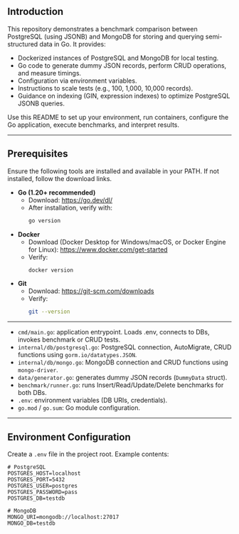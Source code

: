 ## Introduction

This repository demonstrates a benchmark comparison between PostgreSQL (using JSONB) and MongoDB for storing and querying semi-structured data in Go. It provides:

- Dockerized instances of PostgreSQL and MongoDB for local testing.
- Go code to generate dummy JSON records, perform CRUD operations, and measure timings.
- Configuration via environment variables.
- Instructions to scale tests (e.g., 100, 1,000, 10,000 records).
- Guidance on indexing (GIN, expression indexes) to optimize PostgreSQL JSONB queries.

Use this README to set up your environment, run containers, configure the Go application, execute benchmarks, and interpret results.

---

## Prerequisites

Ensure the following tools are installed and available in your PATH. If not installed, follow the download links.

- **Go (1.20+ recommended)**
  - Download: https://go.dev/dl/
  - After installation, verify with:
    ```bash
    go version
    ```
- **Docker**
  - Download (Docker Desktop for Windows/macOS, or Docker Engine for Linux): https://www.docker.com/get-started
  - Verify:
    ```bash
    docker version
    ```
- **Git**
  - Download: https://git-scm.com/downloads
  - Verify:
    ```bash
    git --version
    ```

---
- `cmd/main.go`: application entrypoint. Loads .env, connects to DBs, invokes benchmark or CRUD tests.
- `internal/db/postgresql.go`: PostgreSQL connection, AutoMigrate, CRUD functions using `gorm.io/datatypes.JSON`.
- `internal/db/mongo.go`: MongoDB connection and CRUD functions using `mongo-driver`.
- `data/generator.go`: generates dummy JSON records (`DummyData` struct).
- `benchmark/runner.go`: runs Insert/Read/Update/Delete benchmarks for both DBs.
- `.env`: environment variables (DB URIs, credentials).
- `go.mod` / `go.sum`: Go module configuration.

---

## Environment Configuration

Create a `.env` file in the project root. Example contents:

```env
# PostgreSQL
POSTGRES_HOST=localhost
POSTGRES_PORT=5432
POSTGRES_USER=postgres
POSTGRES_PASSWORD=pass
POSTGRES_DB=testdb

# MongoDB
MONGO_URI=mongodb://localhost:27017
MONGO_DB=testdb
